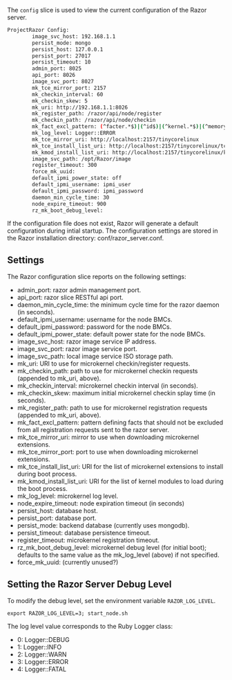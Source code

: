 The `config` slice is used to view the current configuration of the Razor server.
```bash
ProjectRazor Config:
        image_svc_host: 192.168.1.1 
        persist_mode: mongo 
        persist_host: 127.0.0.1 
        persist_port: 27017 
        persist_timeout: 10 
        admin_port: 8025 
        api_port: 8026 
        image_svc_port: 8027 
        mk_tce_mirror_port: 2157 
        mk_checkin_interval: 60 
        mk_checkin_skew: 5 
        mk_uri: http://192.168.1.1:8026 
        mk_register_path: /razor/api/node/register 
        mk_checkin_path: /razor/api/node/checkin 
        mk_fact_excl_pattern: (^facter.*$)|(^id$)|(^kernel.*$)|(^memoryfree$)|(^operating.*$)|(^osfamily$)|(^path$)|(^ps$)|(^ruby.*$)|(^selinux$)|(^ssh.*$)|(^swap.*$)|(^timezone$)|(^uniqueid$)|(^uptime.*$)|(.*json_str$) 
        mk_log_level: Logger::ERROR 
        mk_tce_mirror_uri: http://localhost:2157/tinycorelinux 
        mk_tce_install_list_uri: http://localhost:2157/tinycorelinux/tce-install-list 
        mk_kmod_install_list_uri: http://localhost:2157/tinycorelinux/kmod-install-list 
        image_svc_path: /opt/Razor/image 
        register_timeout: 300 
        force_mk_uuid:  
        default_ipmi_power_state: off 
        default_ipmi_username: ipmi_user 
        default_ipmi_password: ipmi_password 
        daemon_min_cycle_time: 30 
        node_expire_timeout: 900 
        rz_mk_boot_debug_level:  
```
If the configuration file does not exist, Razor will generate a default configuration during intial startup. The configuration settings are stored in the Razor installation directory: conf/razor_server.conf.

## Settings

The Razor configuration slice reports on the following settings:

* admin_port: razor admin management port.
* api_port: razor slice RESTful api port.
* daemon_min_cycle_time: the minimum cycle time for the razor daemon (in seconds).
* default_ipmi_username: username for the node BMCs.
* default_ipmi_password: password for the node BMCs.
* default_ipmi_power_state: default power state for the node BMCs.
* image_svc_host: razor image service IP address.
* image_svc_port: razor image service port.
* image_svc_path: local image service ISO storage path.
* mk_uri: URI to use for microkernel checkin/register requests.
* mk_checkin_path: path to use for microkernel checkin requests (appended to mk_uri, above).
* mk_checkin_interval: microkernel checkin interval (in seconds).
* mk_checkin_skew: maximum initial microkernel checkin splay time (in seconds).
* mk_register_path: path to use for microkernel registration requests (appended to mk_uri, above).
* mk_fact_excl_pattern: pattern defining facts that should not be excluded from all registration requests sent to the razor server.
* mk_tce_mirror_uri: mirror to use when downloading microkernel extensions.
* mk_tce_mirror_port: port to use when downloading microkernel extensions.
* mk_tce_install_list_uri: URI for the list of microkernel extensions to install during boot process.
* mk_kmod_install_list_uri: URI for the list of kernel modules to load during the boot process.
* mk_log_level: microkernel log level.
* node_expire_timeout: node expiration timeout (in seconds)
* persist_host: database host.
* persist_port: database port.
* persist_mode: backend database (currently uses mongodb).
* persist_timeout: database persistence timeout.
* register_timeout: microkernel registration timeout.
* rz_mk_boot_debug_level: microkernel debug level (for initial boot); defaults to the same value as the mk_log_level (above) if not specified.
* force_mk_uuid: (currently unused?) 

## Setting the Razor Server Debug Level

To modify the debug level, set the environment variable `RAZOR_LOG_LEVEL`.

    export RAZOR_LOG_LEVEL=3; start_node.sh

The log level value corresponds to the Ruby Logger class:

* 0: Logger::DEBUG
* 1: Logger::INFO
* 2: Logger::WARN
* 3: Logger::ERROR
* 4: Logger::FATAL
